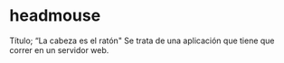 # headmouse
Título; “La cabeza es el ratón"  Se trata de una aplicación que tiene que correr en un servidor web.
